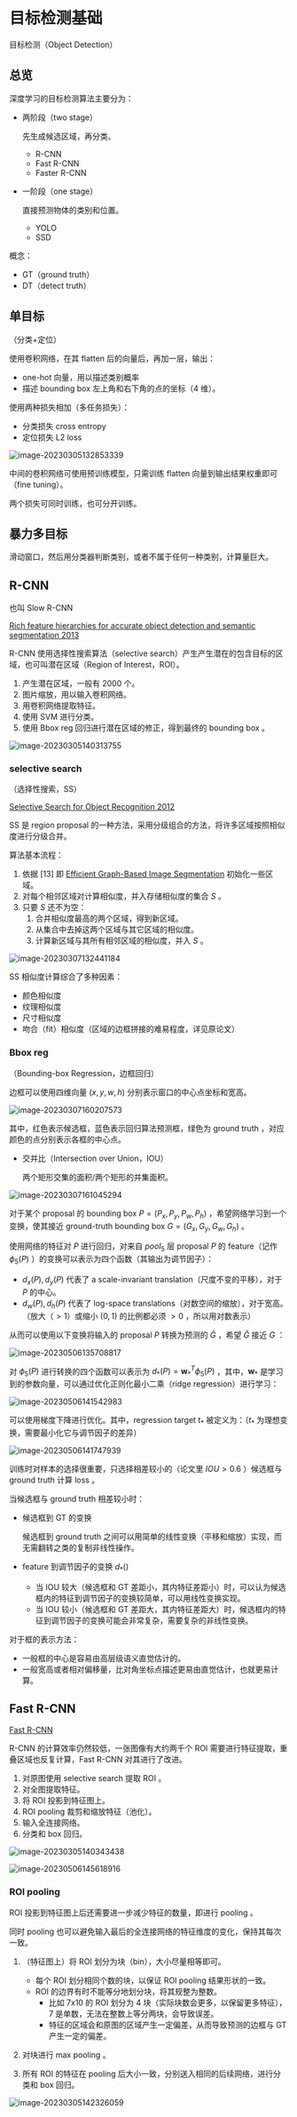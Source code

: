 # 目标检测基础

目标检测（Object Detection）

## 总览

深度学习的目标检测算法主要分为：

- 两阶段（two stage）

	先生成候选区域，再分类。

	- R-CNN
	- Fast R-CNN
	- Faster R-CNN

- 一阶段（one stage）

	直接预测物体的类别和位置。

	- YOLO
	- SSD

概念：

- GT（ground truth）
- DT（detect truth）

## 单目标

（分类+定位）

使用卷积网络，在其 flatten 后的向量后，再加一层，输出：

- one-hot 向量，用以描述类别概率
- 描述 bounding box 左上角和右下角的点的坐标（4 维）。

使用两种损失相加（多任务损失）：

- 分类损失 cross entropy
- 定位损失 L2 loss

![image-20230305132853339](images/目标检测基础/image-20230305132853339.png)

中间的卷积网络可使用预训练模型，只需训练 flatten 向量到输出结果权重即可（fine tuning）。

两个损失可同时训练，也可分开训练。

## 暴力多目标

滑动窗口，然后用分类器判断类别，或者不属于任何一种类别，计算量巨大。

## R-CNN

也叫 Slow R-CNN

[Rich feature hierarchies for accurate object detection and semantic segmentation 2013](https://arxiv.org/pdf/1311.2524.pdf)

R-CNN 使用选择性搜索算法（selective search）产生产生潜在的包含目标的区域，也可叫潜在区域（Region of Interest，ROI）。

1. 产生潜在区域，一般有 2000 个。
2. 图片缩放，用以输入卷积网络。
3. 用卷积网络提取特征。
4. 使用 SVM 进行分类。
5. 使用 Bbox reg 回归进行潜在区域的修正，得到最终的 bounding box 。

![image-20230305140313755](images/目标检测基础/image-20230305140313755.png)

### selective search

（选择性搜索，SS）

[Selective Search for Object Recognition 2012](http://www.huppelen.nl/publications/selectiveSearchDraft.pdf)

SS 是 region proposal 的一种方法，采用分级组合的方法，将许多区域按照相似度进行分级合并。

算法基本流程：

1. 依据 [13] 即 [Efficient Graph-Based Image Segmentation](http://fcv2011.ulsan.ac.kr/files/announcement/413/IJCV(2004)%20Efficient%20Graph-Based%20Image%20Segmentation.pdf) 初始化一些区域。
2. 对每个相邻区域对计算相似度，并入存储相似度的集合 $S$ 。
3. 只要 $S$ 还不为空：
	1. 合并相似度最高的两个区域，得到新区域。
	2. 从集合中去掉这两个区域与其它区域的相似度。
	3. 计算新区域与其所有相邻区域的相似度，并入 $S$ 。

![image-20230307132441184](images/目标检测基础/image-20230307132441184.png)

SS 相似度计算综合了多种因素：

- 颜色相似度
- 纹理相似度
- 尺寸相似度
- 吻合（fit）相似度（区域的边框拼接的难易程度，详见原论文）

### Bbox reg

（Bounding-box Regression，边框回归）

边框可以使用四维向量 $(x, y, w, h)$ 分别表示窗口的中心点坐标和宽高。

![image-20230307160207573](images/目标检测基础/image-20230307160207573.png)

其中，红色表示候选框，蓝色表示回归算法预测框，绿色为 ground truth ，对应颜色的点分别表示各框的中心点。

- 交并比（Intersection over Union，IOU）

	两个矩形交集的面积/两个矩形的并集面积。

![image-20230307161045294](images/目标检测基础/image-20230307161045294.png)

对于某个 proposal 的 bounding box $P = (P_x,P_y,P_w,P_h)$ ，希望网络学习到一个变换，使其接近 ground-truth bounding box  $G = (G_x,G_y,G_w,G_h)$ 。

使用网络的特征对 $P$ 进行回归，对来自 $pool_5$ 层 proposal $P$ 的 feature（记作 $\phi_5(P)$ ）的变换可以表示为四个函数（其输出为调节因子）：

- $d_x(P),d_y(P)$ 代表了 a scale-invariant translation（尺度不变的平移），对于 $P$ 的中心。
- $d_w(P),d_h(P)$ 代表了 log-space translations（对数空间的缩放），对于宽高。（放大（$\gt 1$）或缩小 $(0, 1)$ 的比例都必须 $\gt 0$ ，所以用对数表示）

从而可以使用以下变换将输入的 proposal $P$ 转换为预测的 $\hat G$ ，希望 $\hat G$ 接近 $G$ ：

![image-20230506135708817](images/目标检测基础/image-20230506135708817.png)

对 $\phi_5(P)$ 进行转换的四个函数可以表示为 $d_*(P) = \boldsymbol w^T_*\phi_5(P)$ ，其中，$\boldsymbol w_*$ 是学习到的参数向量，可以通过优化正则化最小二乘（ridge regression）进行学习：

![image-20230506141542983](images/目标检测基础/image-20230506141542983.png)

可以使用梯度下降进行优化。其中，regression target $t_*$ 被定义为：（$t_*$  为理想变换，需要最小化它与调节因子的差异）

![image-20230506141747939](images/目标检测基础/image-20230506141747939.png)

训练时对样本的选择很重要，只选择相差较小的（论文里 $IOU \gt 0.6$ ）候选框与 ground truth 计算 loss 。 

当候选框与 ground truth 相差较小时：

- 候选框到 GT 的变换

	候选框到 ground truth 之间可以用简单的线性变换（平移和缩放）实现，而无需翻转之类的复制非线性操作。

- feature 到调节因子的变换 $d_*()$ 

	- 当 IOU 较大（候选框和 GT 差距小，其内特征差距小）时，可以认为候选框内的特征到调节因子的变换较简单，可以用线性变换实现。
	- 当 IOU 较小（候选框和 GT 差距大，其内特征差距大）时，候选框内的特征到调节因子的变换可能会非常复杂，需要复杂的非线性变换。

对于框的表示方法：

- 一般框的中心是容易由高层级语义直觉估计的。
- 一般宽高或者相对偏移量，比对角坐标点描述更易由直觉估计，也就更易计算。

## Fast R-CNN

[Fast R-CNN](https://arxiv.org/abs/1504.08083)

R-CNN 的计算效率仍然较低，一张图像有大约两千个 ROI 需要进行特征提取，重叠区域也反复计算，Fast R-CNN 对其进行了改进。

1. 对原图使用 selective search 提取 ROI 。
2. 对全图提取特征。
3. 将 ROI 投影到特征图上。
4. ROI pooling 裁剪和缩放特征（池化）。
5. 输入全连接网络。
6. 分类和 box 回归。

![image-20230305140343438](images/目标检测基础/image-20230305140343438.png)

![image-20230506145618916](images/目标检测基础/image-20230506145618916.png)

### ROI pooling

ROI 投影到特征图上后还需要进一步减少特征的数量，即进行 pooling 。

同时 pooling 也可以避免输入最后的全连接网络的特征维度的变化，保持其每次一致。

1. （特征图上）将 ROI 划分为块（bin），大小尽量相等即可。

	  - 每个 ROI 划分相同个数的块，以保证 ROI pooling 结果形状的一致。
	  - ROI 的边界有时不能等分地划分块，将其规整为整数。
	  	- 比如 7x10 的 ROI 划分为 4 块（实际块数会更多，以保留更多特征），7 是单数，无法在整数上等分两块，会导致误差。
	  	- 特征的区域会和原图的区域产生一定偏差，从而导致预测的边框与 GT 产生一定的偏差。

2. 对块进行 max pooling 。
3. 所有 ROI 的特征在 pooling 后大小一致，分别送入相同的后续网络，进行分类和 box 回归。

![image-20230305142326059](images/目标检测基础/image-20230305142326059.png)

